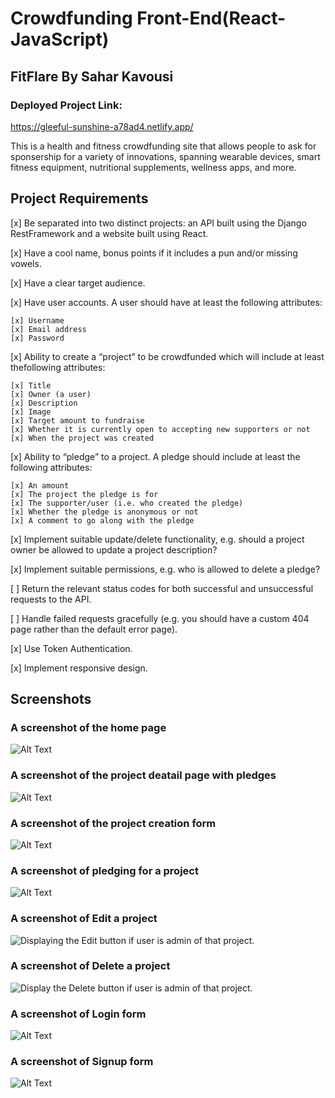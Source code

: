 # Crowdfunding Front-End(React-JavaScript)

## FitFlare By Sahar Kavousi

### Deployed Project Link:

https://gleeful-sunshine-a78ad4.netlify.app/



This is a health and fitness crowdfunding site that allows people to ask for sponsership for a variety of innovations, spanning wearable devices, smart fitness equipment, nutritional supplements, wellness apps, and more. 

## Project Requirements


[x] Be separated into two distinct projects: an API built using the Django RestFramework and a website built using React.

[x] Have a cool name, bonus points if it includes a pun and/or missing vowels. 

[x] Have a clear target audience.

[x] Have user accounts. A user should have at least the following attributes:
 
    [x] Username
    [x] Email address
    [x] Password

[x] Ability to create a “project” to be crowdfunded which will include at least thefollowing attributes:

    [x] Title
    [x] Owner (a user)
    [x] Description
    [x] Image
    [x] Target amount to fundraise
    [x] Whether it is currently open to accepting new supporters or not
    [x] When the project was created

[x] Ability to “pledge” to a project. A pledge should include at least the following attributes:

    [x] An amount
    [x] The project the pledge is for
    [x] The supporter/user (i.e. who created the pledge)
    [x] Whether the pledge is anonymous or not
    [x] A comment to go along with the pledge

[x] Implement suitable update/delete functionality, e.g. should a project owner be allowed to update a project description?

[x] Implement suitable permissions, e.g. who is allowed to delete a pledge?

[ ] Return the relevant status codes for both successful and unsuccessful requests to the API.

[ ] Handle failed requests gracefully (e.g. you should have a custom 404 page rather than the default error page).

[x] Use Token Authentication.

[x] Implement responsive design.


## Screenshots


### A screenshot of the home page

![Alt Text](crowdfunding-frontend-images/home-page.png)


### A screenshot of the project deatail page with pledges
![Alt Text](crowdfunding-frontend-images/project-detail-page-2.png)


### A screenshot of the project creation form

![Alt Text](crowdfunding-frontend-images/project-creation-form.png)

### A screenshot of pledging for a project
![Alt Text](crowdfunding-frontend-images/project-pledge.png)

### A screenshot of Edit a project 

![Displaying the Edit button if user is admin of that project.](crowdfunding-frontend-images/edit-project-page.png)

### A screenshot of Delete a project
![Display the Delete button if user is admin of that project.](crowdfunding-frontend-images/delete-project.png)


### A screenshot of Login form 
![Alt Text](crowdfunding-frontend-images/login-form.png)

### A screenshot of Signup form
![Alt Text](crowdfunding-frontend-images/signup-form.png)



